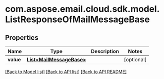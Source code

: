 
# com.aspose.email.cloud.sdk.model.ListResponseOfMailMessageBase
## Properties
Name | Type | Description | Notes
------------ | ------------- | ------------- | -------------
**value** | [**List&lt;MailMessageBase&gt;**](MailMessageBase.md) |  |  [optional]




[[Back to Model list]](README.md#documentation-for-models) [[Back to API list]](README.md#documentation-for-api-endpoints) [[Back to API README]](README.md)


